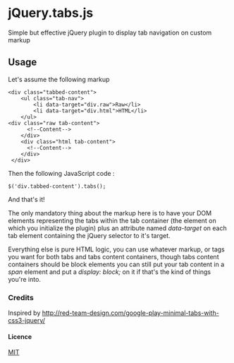 # jQuery.tabs.js
Simple but effective jQuery plugin to display tab navigation on custom markup

## Usage ##
Let's assume the following markup

    <div class="tabbed-content">
        <ul class="tab-nav">
            <li data-target="div.raw">Raw</li>
            <li data-target="div.html">HTML</li>
        </ul>
	<div class="raw tab-content">
          <!--Content-->
        </div>
        <div class="html tab-content">
          <!--Content-->
        </div>
     </div>

Then the following JavaScript code :

    $('div.tabbed-content').tabs();

And that's it! 

The only mandatory thing about the markup here is to have your DOM elements representing the tabs within the tab container (the element on which you initialize the plugin) plus an attribute named *data-target* on each tab element containing the  jQuery selector to it's target.

Everything else is pure HTML logic, you can use whatever markup, or tags you want for both tabs and tabs content containers, though tabs content containers should be block elements you can still put your tab content in a *span* element  and put a *display: block;* on it if that's the kind of things you're into.

### Credits ###

Inspired by http://red-team-design.com/google-play-minimal-tabs-with-css3-jquery/

#### Licence ####
[MIT](https://opensource.org/licenses/MIT)
